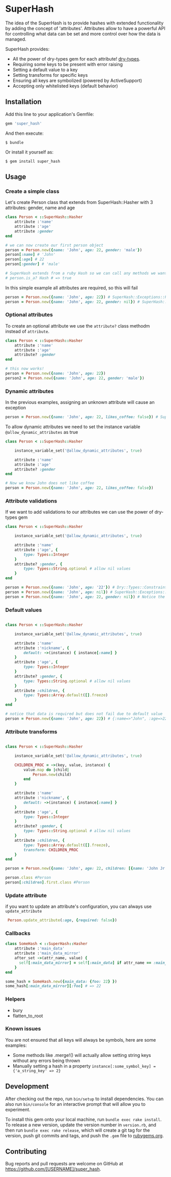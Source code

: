 # SuperHash

The idea of the SuperHash is to provide hashes with extended functionality by adding the concept of 'attributes'.
Attributes allow to have a powerful API for controlling what data can be set and more control over how the data is managed.

SuperHash provides:

- All the power of dry-types gem for each attribute! [dry-types](https://github.com/dry-rb/dry-types).
- Requiring some keys to be present with error raising
- Setting a default value to a key
- Setting transforms for specific keys
- Ensuring all keys are symbolized (powered by ActiveSupport)
- Accepting only whitelisted keys (default behavior)

## Installation

Add this line to your application's Gemfile:

```ruby
gem 'super_hash'
```

And then execute:

    $ bundle

Or install it yourself as:

    $ gem install super_hash

## Usage

### Create a simple class
Let's create Person class that extends from SuperHash::Hasher with 3 attributes: gender, name and age

```ruby
class Person < ::SuperHash::Hasher
    attribute :'name'
    attribute :'age'
    attribute :gender
end

# we can now create our first person object
person = Person.new({name: 'John', age: 22, gender: 'male'})
person[:name] # 'John'
person[:age] # 22
person[:gender] # 'male'

# SuperHash extends from a ruby Hash so we can call any methods we want on it!
# person.is_a? Hash # => true
```

In this simple example all attributes are required, so this will fail

```ruby
person = Person.new({name: 'John', age: 22}) # SuperHash::Exceptions::PropertyError (The attribute 'gender' is required)
person = Person.new({name: 'John', age: 22, gender: nil}) # SuperHash::Exceptions::PropertyError (The attribute 'gender' is required)
```

### Optional attributes

To create an optional attribute we use the `attribute?` class methodm instead of `attribute`.

```ruby
class Person < ::SuperHash::Hasher
    attribute :'name'
    attribute :'age'
    attribute? :gender
end

# this now works!
person = Person.new({name: 'John', age: 22})
person2 = Person.new({name: 'John', age: 22, gender: 'male'})
```

### Dynamic attributes

In the previous examples, assigning an unknown attribute will cause an exception

```ruby
person = Person.new({name: 'John', age: 22, likes_coffee: false}) # SuperHash::Exceptions::PropertyError (The attribute 'likes_coffee' is required)
```

To allow dynamic attributes we need to set the instance variable `@allow_dynamic_attributes` as true

```ruby
class Person < ::SuperHash::Hasher

    instance_variable_set('@allow_dynamic_attributes', true)

    attribute :'name'
    attribute :'age'
    attribute? :gender
end

# Now we know John does not like coffee
person = Person.new({name: 'John', age: 22, likes_coffee: false})
```

### Attribute validations

If we want to add validations to our attributes we can use the power of dry-types gem

```ruby
class Person < ::SuperHash::Hasher

    instance_variable_set('@allow_dynamic_attributes', true)

    attribute :'name'
    attribute :'age', {
        type: Types::Integer
    }
    attribute? :gender, {
        type: Types::String.optional # allow nil values
    }
end

person = Person.new({name: 'John', age: '22'}) # Dry::Types::ConstraintError ("22" violates constraints (type?(Integer, "22") failed))
person = Person.new({name: 'John', age: nil}) # SuperHash::Exceptions::PropertyError (The attribute 'age' is required)
person = Person.new({name: 'John', age: 22, gender: nil}) # Notice the .optional modifier on `gender` type validation
```

### Default values

```ruby

class Person < ::SuperHash::Hasher

    instance_variable_set('@allow_dynamic_attributes', true)

    attribute :'name'
    attribute :'nickname', {
        default: ->(instance) { instance[:name] }
    }
    attribute :'age', {
        type: Types::Integer
    }
    attribute? :gender, {
        type: Types::String.optional # allow nil values
    }
    attribute :children, {
        type: Types::Array.default([].freeze)
    }
end

# notice that data is required but does not fail due to default value
person = Person.new({name: 'John', age: 22}) # {:name=>"John", :age=>22, :nickname=>"John", :children=>[]}
```

### Attribute transforms

```ruby

class Person < ::SuperHash::Hasher

    instance_variable_set('@allow_dynamic_attributes', true)

    CHILDREN_PROC = ->(key, value, instance) {
        value.map do |child|
            Person.new(child)
        end
    }

    attribute :'name'
    attribute :'nickname', {
        default: ->(instance) { instance[:name] }
    }
    attribute :'age', {
        type: Types::Integer
    }
    attribute? :gender, {
        type: Types::String.optional # allow nil values
    }
    attribute :children, {
        type: Types::Array.default([].freeze),
        transform: CHILDREN_PROC
    }
end

person = Person.new({name: 'John', age: 22, children: [{name: 'John Jr', age: 2}]})

person.class #Person
person[:children].first.class #Person
```

### Update attribute

if you want to update an attribute's configuration, you can always use `update_attribute`

```ruby
 Person.update_attribute(:age, {required: false})
```

### Callbacks

```ruby
class SomeHash < ::SuperHash::Hasher
    attribute :'main_data'
    attribute :'main_data_mirror'
    after_set ->(attr_name, value) {
      self[:main_data_mirror] = self[:main_data] if attr_name == :main_data
    }
end

some_hash = SomeHash.new({main_data: {foo: 22} })
some_hash[:main_data_mirror][:foo] # => 22
```

### Helpers

- bury
- flatten_to_root

### Known issues

You are not ensured that all keys will always be symbols, here are some examples:

- Some methods like .merge!() will actually allow setting string keys without any errors being thrown
- Manually setting a hash in a property `instance[:some_symbol_key] = {'a_string_key' => 2}`


## Development

After checking out the repo, run `bin/setup` to install dependencies. You can also run `bin/console` for an interactive prompt that will allow you to experiment.

To install this gem onto your local machine, run `bundle exec rake install`. To release a new version, update the version number in `version.rb`, and then run `bundle exec rake release`, which will create a git tag for the version, push git commits and tags, and push the `.gem` file to [rubygems.org](https://rubygems.org).

## Contributing

Bug reports and pull requests are welcome on GitHub at https://github.com/[USERNAME]/super_hash.
